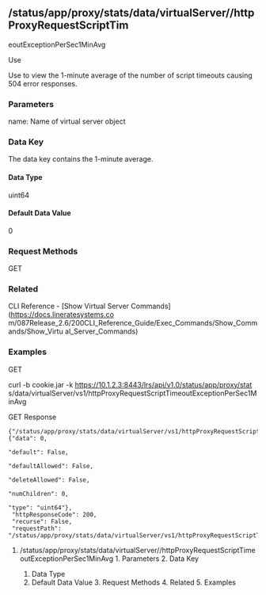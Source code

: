 ## /status/app/proxy/stats/data/virtualServer/<name>/httpProxyRequestScriptTim
eoutExceptionPerSec1MinAvg

Use

Use to view the 1-minute average of the number of script timeouts causing 504
error responses.

### Parameters

name: Name of virtual server object

### Data Key

The data key contains the 1-minute average.

#### Data Type

uint64

#### Default Data Value

0

### Request Methods

GET

### Related

CLI Reference - [Show Virtual Server Commands](https://docs.lineratesystems.co
m/087Release_2.6/200CLI_Reference_Guide/Exec_Commands/Show_Commands/Show_Virtu
al_Server_Commands)

### Examples

GET

curl -b cookie.jar -k https://10.1.2.3:8443/lrs/api/v1.0/status/app/proxy/stat
s/data/virtualServer/vs1/httpProxyRequestScriptTimeoutExceptionPerSec1MinAvg

GET Response

    
    
    {"/status/app/proxy/stats/data/virtualServer/vs1/httpProxyRequestScriptTimeoutExceptionPerSec1MinAvg": {"data": 0,
                                                                                                               "default": False,
                                                                                                               "defaultAllowed": False,
                                                                                                               "deleteAllowed": False,
                                                                                                               "numChildren": 0,
                                                                                                               "type": "uint64"},
     "httpResponseCode": 200,
     "recurse": False,
     "requestPath": "/status/app/proxy/stats/data/virtualServer/vs1/httpProxyRequestScriptTimeoutExceptionPerSec1MinAvg"}
    

  1. /status/app/proxy/stats/data/virtualServer/<name>/httpProxyRequestScriptTimeoutExceptionPerSec1MinAvg
    1. Parameters
    2. Data Key
      1. Data Type
      2. Default Data Value
    3. Request Methods
    4. Related
    5. Examples

